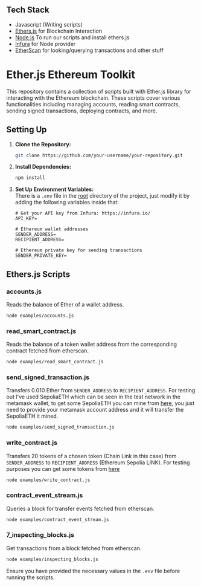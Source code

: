 ## Tech Stack

- Javascript (Writing scripts)
- [Ethers.js](https://docs.ethers.io/v5/) for Blockchain Interaction
- [Node.js](https://nodejs.org/en/) To run our scripts and install ethers.js
- [Infura](https://infura.io/) for Node provider
- [EtherScan](https://etherscan.io/) for looking/querying transactions and other stuff

# Ether.js Ethereum Toolkit

This repository contains a collection of scripts built with Ether.js library for interacting with the Ethereum blockchain. These scripts cover various functionalities including managing accounts, reading smart contracts, sending signed transactions, deploying contracts, and more.

## Setting Up

1. **Clone the Repository:**  
   ```bash
   git clone https://github.com/your-username/your-repository.git
   ```

2. **Install Dependencies:**  
   ```bash
   npm install
   ```

3. **Set Up Environment Variables:**  
   There is a `.env` file in the [root](/.env) directory of the project, just modify it by adding the following variables inside that:

   ```plaintext
   # Get your API key from Infura: https://infura.io/
   API_KEY=

   # Ethereum wallet addresses
   SENDER_ADDRESS=
   RECIPIENT_ADDRESS=

   # Ethereum private key for sending transactions
   SENDER_PRIVATE_KEY=
   ```

## Ethers.js Scripts

### accounts.js
Reads the balance of Ether of a wallet address.

```bash
node examples/accounts.js
```

### read_smart_contract.js
Reads the balance of a token wallet address from the corresponding contract fetched from etherscan.

```bash
node examples/read_smart_contract.js
```

### send_signed_transaction.js
Transfers 0.010 Ether from `SENDER_ADDRESS` to `RECIPIENT_ADDRESS`. For testing out I've used SepoliaETH which can be seen in the test network in the metamask wallet, to get some SepoliaETH you can mine from [here](https://sepolia-faucet.pk910.de/), you just need to provide your metamask account address and it will transfer the SepoliaETH it mined.

```bash
node examples/send_signed_transaction.js
```

### write_contract.js
Transfers 20 tokens of a chosen token (Chain Link in this case) from `SENDER_ADDRESS` to `RECIPIENT_ADDRESS` (Ethereum Sepolia LINK). For testing purposes you can get some tokens from [here](https://faucets.chain.link/)

```bash
node examples/write_contract.js
```

### contract_event_stream.js
Queries a block for transfer events fetched from etherscan.

```bash
node examples/contract_event_stream.js
```

### 7_inspecting_blocks.js
Get transactions from a block fetched from etherscan.

```bash
node examples/inspecting_blocks.js
```

Ensure you have provided the necessary values in the `.env` file before running the scripts.
